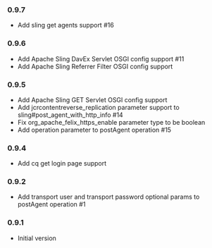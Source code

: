 ### 0.9.7
* Add sling get agents support #16

### 0.9.6
* Add Apache Sling DavEx Servlet OSGI config support #11
* Add Apache Sling Referrer Filter OSGI config support

### 0.9.5
* Add Apache Sling GET Servlet OSGI config support
* Add jcrcontentreverse_replication parameter support to sling#post_agent_with_http_info #14
* Fix org_apache_felix_https_enable parameter type to be boolean
* Add operation parameter to postAgent operation #15

### 0.9.4
* Add cq get login page support

### 0.9.2
* Add transport user and transport password optional params to postAgent operation #1

### 0.9.1
* Initial version
